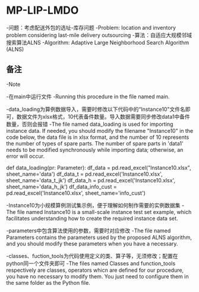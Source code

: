 # MP-LIP-LMDO

-问题：考虑配送外包的选址-库存问题
-Problem: location and inventory problem considering last-mile delivery outsourcing
-算法：自适应大规模邻域搜索算法ALNS
-Algorithm: Adaptive Large Neighborhood Search Algorithm (ALNS)
## 备注
-Note

-在main中运行文件
-Running this procedure in the file named main.

-data_loading为算例数据导入，需要时修改以下代码中的“Instance10"文件名即可，数据文件为xlsx格式，10代表备件数量。导入数据需要同步修改data1中备件数量，否则会报错
-The file named data_loading is used for importing instance data. If needed, you should modify the filename "Instance10" in the code below, the data file is in xlsx format, and the number of  10 represents the number of types of spare parts. The number of spare parts in 'data1' needs to be modified synchronously while importing data; otherwise, an error will occur.

def data_loading(pr: Parameter):
df_data = pd.read_excel("Instance10.xlsx", sheet_name='data')
df_data_t = pd.read_excel('Instance10.xlsx', sheet_name='data_t_jk')
df_data_h = pd.read_excel('Instance10.xlsx', sheet_name='data_h_jk')
df_data_info_cust = pd.read_excel('Instance10.xlsx', sheet_name='info_cust')

-Instance10为小规模算例测试集示例，便于理解如何制作需要的实例数据集
-The file named Instance10 is a small-scale instance test set example, which facilitates understanding how to create the required instance data set.

-parameters中包含算法使用的参数，需要时对应修改
-The file named Parameters contains the parameters used by the proposed ALNS algorithm, and you should modify these parameters when you have a necessary.

-classes、fuction_tools为代码使用定义的类、算子等，无须修改；配置在python同一个文件夹即可
-The files named Classes and function_tools respectively are classes, operators whicn are defined for our procedure, you have no necessary to modify them. You just need to configure them in the same folder as the Python file.
